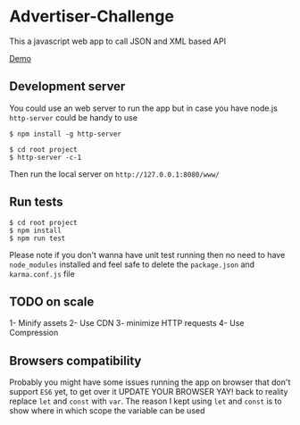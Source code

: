# Advertiser-Challenge
This a javascript web app to call JSON and XML based API

[Demo](http://challenge.com.s3-website-us-west-2.amazonaws.com)


## Development server

You could use an web server to run the app but in case you have node.js `http-server` could be handy to use
```
$ npm install -g http-server 
```

```
$ cd root project
$ http-server -c-1
```

Then run the local server on `http://127.0.0.1:8080/www/`

## Run tests 


```
$ cd root project
$ npm install
$ npm run test
```
Please note if you don't wanna have unit test running then no need to have `node_modules` installed and feel safe to delete the `package.json` and `karma.conf.js` file

## TODO on scale
1- Minify assets
2- Use CDN
3- minimize HTTP requests
4- Use Compression

## Browsers compatibility
Probably you might have some issues running the app on browser that don't support `ES6` yet, to get over it UPDATE YOUR BROWSER YAY! back to reality replace `let` and `const` with `var`.
The reason I kept using `let` and `const` is to show where in which scope the variable can be used
